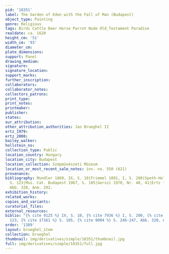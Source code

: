 ```yaml
---
pid: '18351'
label: The Garden of Eden with the Fall of Man (Budapest)
object_type: Painting
genre: Religious
tags: Birds Cattle Deer Horse Parrot Nude Old_Testament Paradise
realdate: ca. 1620
height_cm: '51'
width_cm: '93'
diameter_cm: 
plate_dimensions: 
support: Panel
drawing_medium: 
signature: 
signature_location: 
support_marks: 
further_inscription: 
collaborators: 
collaborator_notes: 
collectors_patrons: 
print_type: 
print_notes: 
printmaker: 
publisher: 
states: 
our_attribution: 
other_attribution_authorities: Jan Brueghel II
ertz_1979: 
ertz_2008: 
bailey_walker: 
hollstein_no: 
collection_type: Public
location_country: Hungary
location_city: Budapest
location_collection: Szépmüvészeti Múzeum
location_or_most_recent_sale_notes: inv. no. 550 (621)
provenance: 
bibliography: Mundler 1869, IX, S. 10|Frimmel 1891, I, S. 200|Speth-Holterhoff 1957,
  S. 123|Mus. Cat. Budapest 1967, S. 105|Gerszi 1970, Nr. 40, 41|Ertz 1979, S. 246-247,
  Abb. 320, Anm. 292.
exhibition_history: 
related_works: 
copies_and_variants: 
curatorial_files: 
external_resources: 
biblio: "{% cite 9125 %} IX, S. 10, {% cite 7936 %} I, S. 200, {% cite 9310 %} S.
  123, {% cite 17161 %} S. 105, {% cite 9004 %} S. 246-247, Abb. 320, Anm. 292."
order: '1389'
layout: brueghel_item
collection: brueghel
thumbnail: img/derivatives/simple/18351/thumbnail.jpg
full: img/derivatives/simple/18351/full.jpg
---
```

